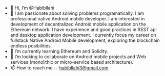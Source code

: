 - 👋 Hi, I’m @Habibllahi
- 👀 I am passionate about solving problems programatically. I am professional native Android mobile developer. I am interested in development of decentralized          Android mobile application on the Ethereum network. I have experience and good practices in REST api and desktop application development. I currently focus my      career on fullstack Native Android Mobile development, exploring the blockchain endless posibilities.
- 🌱 I’m currently learning Ethereum and Solidity.
- 💞️ I’m looking to collaborate on Android mobile projects and Web services (monolithic or micro-service based architecture).
- 📫 How to reach me -- habibllahi3@gmail.com

<!---
Habibllahi/Habibllahi is a ✨ special ✨ repository because its `README.md` (this file) appears on your GitHub profile.
You can click the Preview link to take a look at your changes.
--->
